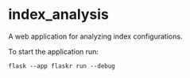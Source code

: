 # index_analysis

A web application for analyzing index configurations.

To start the application run:

```flask --app flaskr run --debug```
